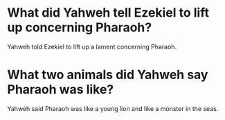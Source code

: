 # What did Yahweh tell Ezekiel to lift up concerning Pharaoh?

Yahweh told Ezekiel to lift up a lament concerning Pharaoh.

# What two animals did Yahweh say Pharaoh was like?

Yahweh said Pharaoh was like a young lion and like a monster in the seas.
